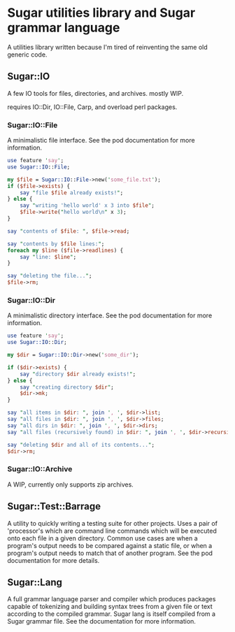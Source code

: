 # Sugar utilities library and Sugar grammar language
A utilities library written because I'm tired of reinventing the same old generic code.

## Sugar::IO
A few IO tools for files, directories, and archives. mostly WIP.

requires IO::Dir, IO::File, Carp, and overload perl packages.

### Sugar::IO::File
A minimalistic file interface. See the pod documentation for more information.
```perl
use feature 'say';
use Sugar::IO::File;

my $file = Sugar::IO::File->new('some_file.txt');
if ($file->exists) {
	say "file $file already exists!";
} else {
	say "writing 'hello world' x 3 into $file";
	$file->write("hello world\n" x 3);
}

say "contents of $file: ", $file->read;

say "contents by $file lines:";
foreach my $line ($file->readlines) {
	say "line: $line";
}

say "deleting the file...";
$file->rm;
```

### Sugar::IO::Dir
A minimalistic directory interface. See the pod documentation for more information.
```perl
use feature 'say';
use Sugar::IO::Dir;

my $dir = Sugar::IO::Dir->new('some_dir');

if ($dir->exists) {
	say "directory $dir already exists!";
} else {
	say "creating directory $dir";
	$dir->mk;
}

say "all items in $dir: ", join ', ', $dir->list;
say "all files in $dir: ", join ', ', $dir->files;
say "all dirs in $dir: ", join ', ', $dir->dirs;
say "all files (recursively found) in $dir: ", join ', ', $dir->recursive_files;

say "deleting $dir and all of its contents...";
$dir->rm;
```

### Sugar::IO::Archive
A WIP, currently only supports zip archives.

## Sugar::Test::Barrage
A utility to quickly writing a testing suite for other projects. Uses a pair of 'processor's which are command line commands which will be executed onto each file in a given directory. Common use cases are when a program's output needs to be compared against a static file, or when a program's output needs to match that of another program. See the pod documentation for more details.

## Sugar::Lang
A full grammar language parser and compiler which produces packages capable of tokenizing and building syntax trees from a given file or text according to the compiled grammar. Sugar lang is itself compiled from a Sugar grammar file. See the documentation for more information.
